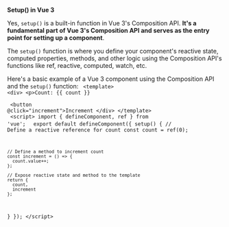 <b>Setup() in Vue 3</b>


Yes, `setup()` is a built-in function in Vue 3's Composition API. <b>It's a fundamental part of Vue 3's Composition API and serves as the entry point for setting up a component</b>.

The `setup()` function is where you define your component's reactive state, computed properties, methods, and other logic using the Composition API's functions like ref, reactive, computed, watch, etc.

Here's a basic example of a Vue 3 component using the Composition API and the `setup()` function:
<code>
&lt;template>
  &lt;div>
    &lt;p>Count: {{ count }}</p>
    &lt;button @click="increment">Increment</button>
  &lt;/div>
&lt;/template>
</code>
<code>
&lt;script>
import { defineComponent, ref } from 'vue';
</code>
<code>
export default defineComponent({
  setup() {
    // Define a reactive reference for count
    const count = ref(0);

    // Define a method to increment count
    const increment = () => {
      count.value++;
    };

    // Expose reactive state and method to the template
    return {
      count,
      increment
    };
  }
});
&lt;/script>
</code>

